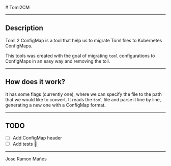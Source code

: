 # Toml2CM

---

## Description
Toml 2 ConfigMap is a tool that help us to migrate Toml files to Kubernetes
ConfigMaps.

This tools was created with the goal of migrating `toml` configurations to
ConfigMaps in an easy way and removing the toil.

---

## How does it work?

It has some flags (currently one), where we can specify the file to the path
that we would like to convert.
It reads the `toml` file and parse it line by line, generating a new one with
a ConfigMap format.

---

## TODO

- [ ] Add ConfigMap header
- [ ] Add tests 👀

---

Jose Ramon Mañes
